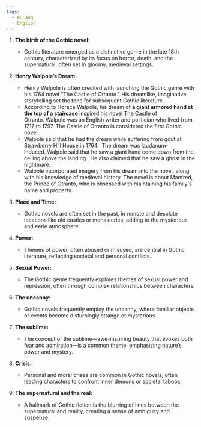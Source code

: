 ```yaml
---
tags:
  - APLang
  - English
---
```

1. **The birth of the Gothic novel:**
    
    - Gothic literature emerged as a distinctive genre in the late 18th century, characterized by its focus on horror, death, and the supernatural, often set in gloomy, medieval settings.
2. **Henry Walpole’s Dream:**
    
    - Henry Walpole is often credited with launching the Gothic genre with his 1764 novel "The Castle of Otranto." His dreamlike, imaginative storytelling set the tone for subsequent Gothic literature.
    - According to Horace Walpole, his dream of **a giant armored hand at the top of a staircase** inspired his novel The Castle of Otranto. Walpole was an English writer and politician who lived from 1717 to 1797. The Castle of Otranto is considered the first Gothic novel.
    - Walpole said that he had the dream while suffering from gout at Strawberry Hill House in 1764.  The dream was laudanum-induced. Walpole said that he saw a giant hand come down from the ceiling above the landing.  He also claimed that he saw a ghost in the nightmare.
    - Walpole incorporated imagery from his dream into the novel, along with his knowledge of medieval history. The novel is about Manfred, the Prince of Otranto, who is obsessed with maintaining his family's name and property.
      
3. **Place and Time:**
    
    - Gothic novels are often set in the past, in remote and desolate locations like old castles or monasteries, adding to the mysterious and eerie atmosphere.
4. **Power:**
    
    - Themes of power, often abused or misused, are central in Gothic literature, reflecting societal and personal conflicts.
5. **Sexual Power:**
    
    - The Gothic genre frequently explores themes of sexual power and repression, often through complex relationships between characters.
6. **The uncanny:**
    
    - Gothic novels frequently employ the uncanny, where familiar objects or events become disturbingly strange or mysterious.
7. **The sublime:**
    
    - The concept of the sublime—awe-inspiring beauty that evokes both fear and admiration—is a common theme, emphasizing nature’s power and mystery.
8. **Crisis:**
    
    - Personal and moral crises are common in Gothic novels, often leading characters to confront inner demons or societal taboos.
9. **The supernatural and the real:**
    
    - A hallmark of Gothic fiction is the blurring of lines between the supernatural and reality, creating a sense of ambiguity and suspense.
